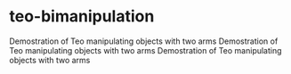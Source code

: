 # teo-bimanipulation
Demostration of Teo manipulating objects with two arms
Demostration of Teo manipulating objects with two arms Demostration of Teo manipulating objects with two arms

